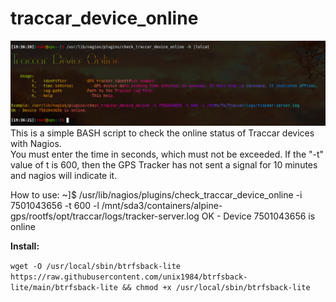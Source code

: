 # traccar_device_online
![alt text](https://raw.githubusercontent.com/unix1984/traccar_device_online/main/img/traccar_devices_online.png)
This is a simple BASH script to check the online status of Traccar devices with Nagios.
<br/>
You must enter the time in seconds, which must not be exceeded. If the "-t" value of t is 600, then the GPS Tracker has not sent a signal for 10 minutes and nagios will indicate it.

How to use:
~]$ /usr/lib/nagios/plugins/check_traccar_device_online -i 7501043656 -t 600 -l /mnt/sda3/containers/alpine-gps/rootfs/opt/traccar/logs/tracker-server.log
OK - Device 7501043656 is online

**Install:**

```wget -O /usr/local/sbin/btrfsback-lite https://raw.githubusercontent.com/unix1984/btrfsback-lite/main/btrfsback-lite && chmod +x /usr/local/sbin/btrfsback-lite```

